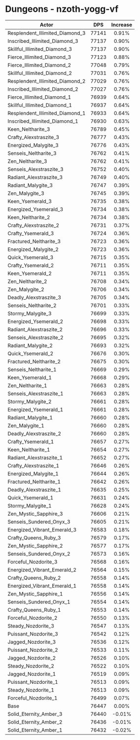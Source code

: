 # Dungeons - nzoth-yogg-vf
| Actor | DPS | Increase |
|---|:---:|:---:|
|Resplendent_Illimited_Diamond_3|77141|0.91%|
|Inscribed_Illimited_Diamond_3|77137|0.90%|
|Skillful_Illimited_Diamond_3|77137|0.90%|
|Fierce_Illimited_Diamond_3|77123|0.88%|
|Fierce_Illimited_Diamond_2|77048|0.79%|
|Skillful_Illimited_Diamond_2|77031|0.76%|
|Resplendent_Illimited_Diamond_2|77029|0.76%|
|Inscribed_Illimited_Diamond_2|77027|0.76%|
|Fierce_Illimited_Diamond_1|76939|0.64%|
|Skillful_Illimited_Diamond_1|76937|0.64%|
|Resplendent_Illimited_Diamond_1|76933|0.64%|
|Inscribed_Illimited_Diamond_1|76930|0.63%|
|Keen_Neltharite_3|76789|0.45%|
|Crafty_Alexstraszite_3|76777|0.43%|
|Energized_Malygite_3|76776|0.43%|
|Senseis_Neltharite_3|76762|0.41%|
|Zen_Neltharite_3|76762|0.41%|
|Senseis_Alexstraszite_3|76752|0.40%|
|Radiant_Alexstraszite_3|76749|0.40%|
|Radiant_Malygite_3|76747|0.39%|
|Zen_Malygite_3|76745|0.39%|
|Keen_Ysemerald_3|76735|0.38%|
|Energized_Ysemerald_3|76734|0.38%|
|Keen_Neltharite_2|76734|0.38%|
|Crafty_Alexstraszite_2|76731|0.37%|
|Crafty_Ysemerald_3|76724|0.36%|
|Fractured_Neltharite_3|76723|0.36%|
|Energized_Malygite_2|76723|0.36%|
|Quick_Ysemerald_3|76715|0.35%|
|Crafty_Ysemerald_2|76711|0.35%|
|Keen_Ysemerald_2|76711|0.35%|
|Zen_Neltharite_2|76708|0.34%|
|Zen_Malygite_2|76706|0.34%|
|Deadly_Alexstraszite_3|76705|0.34%|
|Senseis_Neltharite_2|76701|0.33%|
|Stormy_Malygite_3|76699|0.33%|
|Energized_Ysemerald_2|76698|0.33%|
|Radiant_Alexstraszite_2|76696|0.33%|
|Senseis_Alexstraszite_2|76695|0.32%|
|Radiant_Malygite_2|76693|0.32%|
|Quick_Ysemerald_2|76676|0.30%|
|Fractured_Neltharite_2|76675|0.30%|
|Senseis_Neltharite_1|76669|0.29%|
|Keen_Ysemerald_1|76668|0.29%|
|Zen_Neltharite_1|76663|0.28%|
|Senseis_Alexstraszite_1|76663|0.28%|
|Stormy_Malygite_2|76661|0.28%|
|Energized_Ysemerald_1|76661|0.28%|
|Radiant_Malygite_1|76660|0.28%|
|Zen_Malygite_1|76660|0.28%|
|Deadly_Alexstraszite_2|76660|0.28%|
|Crafty_Ysemerald_1|76657|0.27%|
|Keen_Neltharite_1|76654|0.27%|
|Radiant_Alexstraszite_1|76652|0.27%|
|Crafty_Alexstraszite_1|76646|0.26%|
|Energized_Malygite_1|76644|0.26%|
|Fractured_Neltharite_1|76642|0.26%|
|Deadly_Alexstraszite_1|76635|0.25%|
|Quick_Ysemerald_1|76631|0.24%|
|Stormy_Malygite_1|76628|0.24%|
|Zen_Mystic_Sapphire_3|76606|0.21%|
|Senseis_Sundered_Onyx_3|76605|0.21%|
|Energized_Vibrant_Emerald_3|76583|0.18%|
|Crafty_Queens_Ruby_3|76579|0.17%|
|Zen_Mystic_Sapphire_2|76577|0.17%|
|Senseis_Sundered_Onyx_2|76573|0.16%|
|Forceful_Nozdorite_3|76568|0.16%|
|Energized_Vibrant_Emerald_2|76564|0.15%|
|Crafty_Queens_Ruby_2|76558|0.14%|
|Energized_Vibrant_Emerald_1|76558|0.14%|
|Zen_Mystic_Sapphire_1|76556|0.14%|
|Senseis_Sundered_Onyx_1|76554|0.14%|
|Crafty_Queens_Ruby_1|76553|0.14%|
|Forceful_Nozdorite_2|76550|0.13%|
|Steady_Nozdorite_3|76547|0.13%|
|Puissant_Nozdorite_3|76542|0.12%|
|Jagged_Nozdorite_3|76536|0.12%|
|Puissant_Nozdorite_2|76533|0.11%|
|Jagged_Nozdorite_2|76526|0.10%|
|Steady_Nozdorite_2|76522|0.10%|
|Jagged_Nozdorite_1|76519|0.09%|
|Puissant_Nozdorite_1|76513|0.09%|
|Steady_Nozdorite_1|76513|0.09%|
|Forceful_Nozdorite_1|76499|0.07%|
|Base|76447|0.00%|
|Solid_Eternity_Amber_3|76440|-0.01%|
|Solid_Eternity_Amber_2|76436|-0.01%|
|Solid_Eternity_Amber_1|76432|-0.02%|
